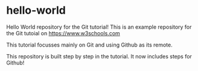 # hello-world
Hello World repository for the Git tutorial!
This is an example repository for the Git tutoial on https://www.w3schools.com

This tutorial focusses mainly on Git and using Github as its remote.


This repository is built step by step in the tutorial.
It now includes steps for Github!
